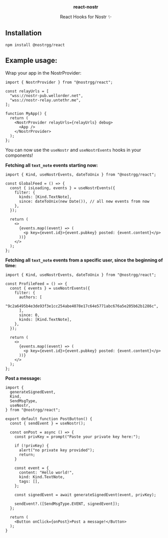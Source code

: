<p align="center">
<b>react-nostr</b>
</p>
<p align="center">
React Hooks for Nostr ✨
</p>

## Installation

```
npm install @nostrgg/react
```

## Example usage:

Wrap your app in the NostrProvider:

```tsx
import { NostrProvider } from "@nostrgg/react";

const relayUrls = [
  "wss://nostr-pub.wellorder.net",
  "wss://nostr-relay.untethr.me",
];

function MyApp() {
  return (
    <NostrProvider relayUrls={relayUrls} debug>
      <App />
    </NostrProvider>
  );
};
```

You can now use the `useNostr` and `useNostrEvents` hooks in your components!

**Fetching all `text_note` events starting now:**

```tsx
import { Kind, useNostrEvents, dateToUnix } from "@nostrgg/react";

const GlobalFeed = () => {
  const { isLoading, events } = useNostrEvents({
    filter: {
      kinds: [Kind.TextNote],
      since: dateToUnix(new Date()), // all new events from now
    },
  });

  return (
    <>
      {events.map((event) => (
        <p key={event.id}>{event.pubkey} posted: {event.content}</p>
      ))}
    </>
  );
};
```

**Fetching all `text_note` events from a specific user, since the beginning of time:**

```tsx
import { Kind, useNostrEvents, dateToUnix } from "@nostrgg/react";

const ProfileFeed = () => {
  const { events } = useNostrEvents({
    filter: {
      authors: [
        "9c2a6495b4e3de93f3e1cc254abe4078e17c64e5771abc676a5e205b62b1286c",
      ],
      since: 0,
      kinds: [Kind.TextNote],
    },
  });

  return (
    <>
      {events.map((event) => (
        <p key={event.id}>{event.pubkey} posted: {event.content}</p>
      ))}
    </>
  );
};
```

**Post a message:**

```tsx
import {
  generateSignedEvent,
  Kind,
  SendMsgType,
  useNostr,
} from "@nostrgg/react";

export default function PostButton() {
  const { sendEvent } = useNostr();

  const onPost = async () => {
    const privKey = prompt("Paste your private key here:");

    if (!privKey) {
      alert("no private key provided");
      return;
    }

    const event = {
      content: "Hello world!",
      kind: Kind.TextNote,
      tags: [],
    };

    const signedEvent = await generateSignedEvent(event, privKey);

    sendEvent?.([SendMsgType.EVENT, signedEvent]);
  };

  return (
    <Button onClick={onPost}>Post a message!</Button>
  );
}
```
